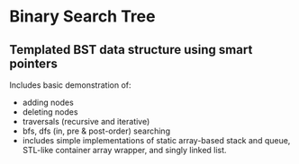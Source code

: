 # Binary Search Tree 
## Templated BST data structure using smart pointers

Includes basic demonstration of:
* adding nodes
* deleting nodes
* traversals (recursive and iterative)
* bfs, dfs (in, pre & post-order) searching
* includes simple implementations of static array-based stack and queue, STL-like container array wrapper, and singly linked list.

